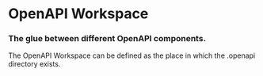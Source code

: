 # OpenAPI Workspace

### The glue between different OpenAPI components.

The OpenAPI Workspace can be defined as the place in which the .openapi directory exists.
